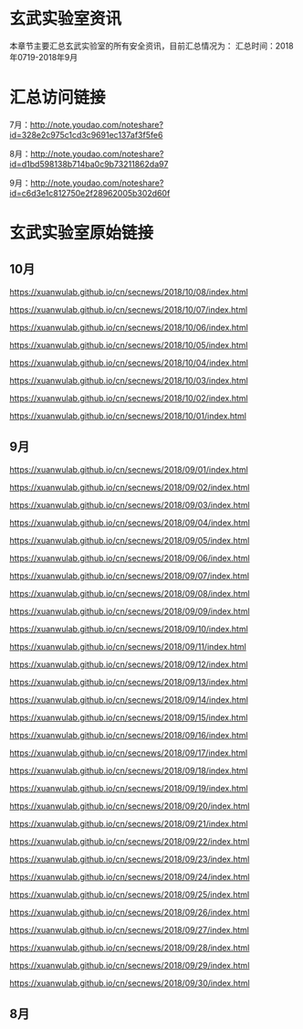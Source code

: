 # 玄武实验室资讯

本章节主要汇总玄武实验室的所有安全资讯，目前汇总情况为：
汇总时间：2018年0719-2018年9月

# 汇总访问链接

7月：http://note.youdao.com/noteshare?id=328e2c975c1cd3c9691ec137af3f5fe6

8月：http://note.youdao.com/noteshare?id=d1bd598138b714ba0c9b73211862da97

9月：http://note.youdao.com/noteshare?id=c6d3e1c812750e2f28962005b302d60f

# 玄武实验室原始链接

## 10月

https://xuanwulab.github.io/cn/secnews/2018/10/08/index.html

https://xuanwulab.github.io/cn/secnews/2018/10/07/index.html

https://xuanwulab.github.io/cn/secnews/2018/10/06/index.html

https://xuanwulab.github.io/cn/secnews/2018/10/05/index.html

https://xuanwulab.github.io/cn/secnews/2018/10/04/index.html

https://xuanwulab.github.io/cn/secnews/2018/10/03/index.html

https://xuanwulab.github.io/cn/secnews/2018/10/02/index.html

https://xuanwulab.github.io/cn/secnews/2018/10/01/index.html

## 9月

https://xuanwulab.github.io/cn/secnews/2018/09/01/index.html

https://xuanwulab.github.io/cn/secnews/2018/09/02/index.html

https://xuanwulab.github.io/cn/secnews/2018/09/03/index.html

https://xuanwulab.github.io/cn/secnews/2018/09/04/index.html

https://xuanwulab.github.io/cn/secnews/2018/09/05/index.html

https://xuanwulab.github.io/cn/secnews/2018/09/06/index.html

https://xuanwulab.github.io/cn/secnews/2018/09/07/index.html

https://xuanwulab.github.io/cn/secnews/2018/09/08/index.html

https://xuanwulab.github.io/cn/secnews/2018/09/09/index.html

https://xuanwulab.github.io/cn/secnews/2018/09/10/index.html

https://xuanwulab.github.io/cn/secnews/2018/09/11/index.html

https://xuanwulab.github.io/cn/secnews/2018/09/12/index.html

https://xuanwulab.github.io/cn/secnews/2018/09/13/index.html

https://xuanwulab.github.io/cn/secnews/2018/09/14/index.html

https://xuanwulab.github.io/cn/secnews/2018/09/15/index.html

https://xuanwulab.github.io/cn/secnews/2018/09/16/index.html

https://xuanwulab.github.io/cn/secnews/2018/09/17/index.html

https://xuanwulab.github.io/cn/secnews/2018/09/18/index.html

https://xuanwulab.github.io/cn/secnews/2018/09/19/index.html

https://xuanwulab.github.io/cn/secnews/2018/09/20/index.html

https://xuanwulab.github.io/cn/secnews/2018/09/21/index.html

https://xuanwulab.github.io/cn/secnews/2018/09/22/index.html

https://xuanwulab.github.io/cn/secnews/2018/09/23/index.html

https://xuanwulab.github.io/cn/secnews/2018/09/24/index.html

https://xuanwulab.github.io/cn/secnews/2018/09/25/index.html

https://xuanwulab.github.io/cn/secnews/2018/09/26/index.html

https://xuanwulab.github.io/cn/secnews/2018/09/27/index.html

https://xuanwulab.github.io/cn/secnews/2018/09/28/index.html

https://xuanwulab.github.io/cn/secnews/2018/09/29/index.html

https://xuanwulab.github.io/cn/secnews/2018/09/30/index.html

## 8月




